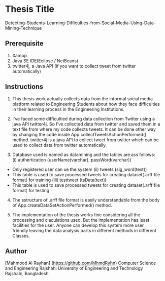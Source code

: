 # Thesis Title
Detecting-Students-Learning-Difficulties-from-Social-Media-Using-Data-Mining-Technique

## Prerequisite
1. Xampp
2. Java SE IDE(Eclipse / NetBeans)
3. twitter4j, a Java API (if you want to collect tweet from twitter automatically)

## Instructions
  1. This thesis work actually collects data from the informal social media platform related to Engineering Students about how they face difficulties in their learning process in the Engineering Institutions.
  
  2. I've faced some difficultied during data collection from Twitter using a java API twitter4j. So I've collected data from twitter and saved them in a text file from where my code collects tweets. It can be done other way by changing the code inside App.collectTweetsActionPerformed() method. twitter4j is a java API to collect tweet from twitter which can be used to collect data from twitter automatically.

  3. Database used is named as datamining and the tables are ass follows:
  (i) authertication (userName(varchar), passWord(varchar))
  - Only registered user can ue the system
  (ii) tweets (sig_word(text))
  - This table is used to save processed tweets for creating dataset(.arff file format) for training
  (iii) testtweet (tsData(text))
 - This table is used to save processed tweets for creating dataset(.arff file format) for testing
 
  4. The sstructure of .arff file format is easily understandable from the body of App.createDataSetActionPerformed() method.
  
  5. The implementation of the thesis works fine considering all the processing and claculations used. But the implementation has least facilities for the user. Anyone can develop this system more user friendly leaving the data analysis parts in different methods in different Classes.

## Author
[Mahmood Al Rayhan] (https://github.com/MhmdRyhn)
Computer Science and Engineering
Rajshahi University of Engineering and Technology
Rajshahi, Bangladesh
